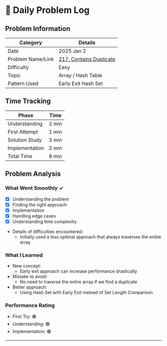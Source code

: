 # 📝 Daily Problem Log

## Problem Information
| Category          | Details                                                                                  |
|-------------------|------------------------------------------------------------------------------------------|
| Date              | 2025 Jan 2                                                                               |
| Problem Name/Link | [217. Contains Duplicate](https://leetcode.com/problems/contains-duplicate/description/) |
| Difficulty        | Easy                                                                                     |
| Topic             | Array / Hash Table                                                                       |
| Pattern Used      | Early Exit Hash Set                                                                      |

## Time Tracking
| Phase          | Time  |
|----------------|-------|
| Understanding  | 2 min |
| First Attempt  | 1 min |
| Solution Study | 3 min |
| Implementation | 2 min |
| Total Time     | 8 min |

## Problem Analysis
### What Went Smoothly ✓
- [x] Understanding the problem
- [x] Finding the right approach
- [x] Implementation
- [x] Handling edge cases
- [x] Understanding time complexity
- Details of difficulties encountered: 
  - Initially used a less optimal approach that always traverses the entire array

### What I Learned
- New concept:
  - Early exit approach can increase performance drastically
- Mistake to avoid: 
  - No need to traverse the entire array if we find a duplicate
- Better approach:
  - Using Hash Set with Early Exit instead of Set Length Comparison

### Performance Rating
- First Try: 🟢
- Understanding: 🟢
- Implementation: 🟢

---